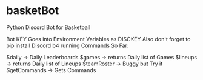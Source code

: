 # basketBot
Python Discord Bot for Basketball 

Bot KEY Goes into Environment Variables as DISCKEY
Also don't forget to pip install Discord b4 running
Commands So Far:

$daily -> Daily Leaderboards
$games -> returns Daily list of Games
$lineups -> returns Daily list of Lineups
$teamRoster -> Buggy but Try it
$getCommands -> Gets Commands

